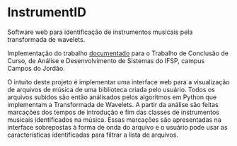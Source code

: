 # InstrumentID
Software web para identificação de instrumentos musicais pela transformada de wavelets.

Implementação do trabalho [documentado](https://github.com/yurifidelis/ArtigoAnaliseAudio) para o Trabalho de Conclusão de Curso, de Análise e Desenvolvimento de Sistemas do IFSP, campus Campos do Jordão.

O intuito deste projeto é implementar uma interface web para a visualização de arquivos de música de uma biblioteca criada pelo usuário. Todos os arquivos subidos são então análisados pelos algoritmos em Python que implementam a Transformada de Wavelets. A partir da análise são feitas marcações dos tempos de introdução e fim das classes de instrumentos musicais identificados na música. Essas marcações são apresentadas na interface sobrepostas à forma de onda do arquivo e o usuário pode usar as características identificadas para filtrar a lista de arquivos.
